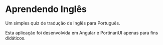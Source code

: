 # Aprendendo Inglês

Um simples quiz de tradução de Inglês para Português. 

Esta aplicação foi desenvolvida em Angular e PortinariUI apenas para fins didáticos.
